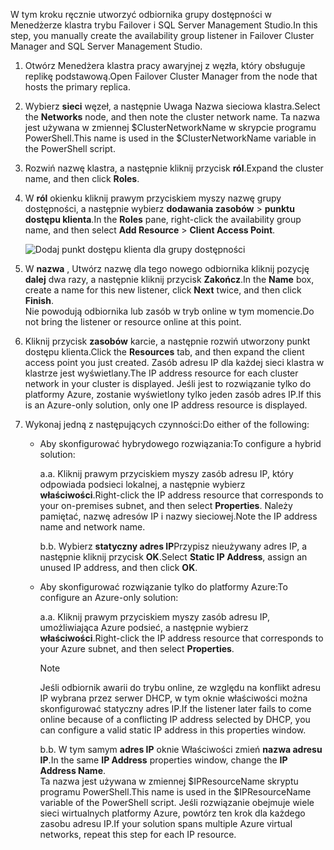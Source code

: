 <span data-ttu-id="d8546-101">W tym kroku ręcznie utworzyć odbiornika grupy dostępności w Menedżerze klastra trybu Failover i SQL Server Management Studio.</span><span class="sxs-lookup"><span data-stu-id="d8546-101">In this step, you manually create the availability group listener in Failover Cluster Manager and SQL Server Management Studio.</span></span>

1. <span data-ttu-id="d8546-102">Otwórz Menedżera klastra pracy awaryjnej z węzła, który obsługuje replikę podstawową.</span><span class="sxs-lookup"><span data-stu-id="d8546-102">Open Failover Cluster Manager from the node that hosts the primary replica.</span></span>

2. <span data-ttu-id="d8546-103">Wybierz **sieci** węzeł, a następnie Uwaga Nazwa sieciowa klastra.</span><span class="sxs-lookup"><span data-stu-id="d8546-103">Select the **Networks** node, and then note the cluster network name.</span></span> <span data-ttu-id="d8546-104">Ta nazwa jest używana w zmiennej $ClusterNetworkName w skrypcie programu PowerShell.</span><span class="sxs-lookup"><span data-stu-id="d8546-104">This name is used in the $ClusterNetworkName variable in the PowerShell script.</span></span>

3. <span data-ttu-id="d8546-105">Rozwiń nazwę klastra, a następnie kliknij przycisk **ról**.</span><span class="sxs-lookup"><span data-stu-id="d8546-105">Expand the cluster name, and then click **Roles**.</span></span>

4. <span data-ttu-id="d8546-106">W **ról** okienku kliknij prawym przyciskiem myszy nazwę grupy dostępności, a następnie wybierz **dodawania zasobów** > **punktu dostępu klienta**.</span><span class="sxs-lookup"><span data-stu-id="d8546-106">In the **Roles** pane, right-click the availability group name, and then select **Add Resource** > **Client Access Point**.</span></span>
   
    ![Dodaj punkt dostępu klienta dla grupy dostępności](./media/virtual-machines-sql-server-configure-alwayson-availability-group-listener/IC678769.gif)

5. <span data-ttu-id="d8546-108">W **nazwa** , Utwórz nazwę dla tego nowego odbiornika kliknij pozycję **dalej** dwa razy, a następnie kliknij przycisk **Zakończ**.</span><span class="sxs-lookup"><span data-stu-id="d8546-108">In the **Name** box, create a name for this new listener, click **Next** twice, and then click **Finish**.</span></span>  
    <span data-ttu-id="d8546-109">Nie powodują odbiornika lub zasób w tryb online w tym momencie.</span><span class="sxs-lookup"><span data-stu-id="d8546-109">Do not bring the listener or resource online at this point.</span></span>

6. <span data-ttu-id="d8546-110">Kliknij przycisk **zasobów** karcie, a następnie rozwiń utworzony punkt dostępu klienta.</span><span class="sxs-lookup"><span data-stu-id="d8546-110">Click the **Resources** tab, and then expand the client access point you just created.</span></span> 
    <span data-ttu-id="d8546-111">Zasób adresu IP dla każdej sieci klastra w klastrze jest wyświetlany.</span><span class="sxs-lookup"><span data-stu-id="d8546-111">The IP address resource for each cluster network in your cluster is displayed.</span></span> <span data-ttu-id="d8546-112">Jeśli jest to rozwiązanie tylko do platformy Azure, zostanie wyświetlony tylko jeden zasób adres IP.</span><span class="sxs-lookup"><span data-stu-id="d8546-112">If this is an Azure-only solution, only one IP address resource is displayed.</span></span>

7. <span data-ttu-id="d8546-113">Wykonaj jedną z następujących czynności:</span><span class="sxs-lookup"><span data-stu-id="d8546-113">Do either of the following:</span></span>
   
   * <span data-ttu-id="d8546-114">Aby skonfigurować hybrydowego rozwiązania:</span><span class="sxs-lookup"><span data-stu-id="d8546-114">To configure a hybrid solution:</span></span>
     
        <span data-ttu-id="d8546-115">a.</span><span class="sxs-lookup"><span data-stu-id="d8546-115">a.</span></span> <span data-ttu-id="d8546-116">Kliknij prawym przyciskiem myszy zasób adresu IP, który odpowiada podsieci lokalnej, a następnie wybierz **właściwości**.</span><span class="sxs-lookup"><span data-stu-id="d8546-116">Right-click the IP address resource that corresponds to your on-premises subnet, and then select **Properties**.</span></span> <span data-ttu-id="d8546-117">Należy pamiętać, nazwę adresów IP i nazwy sieciowej.</span><span class="sxs-lookup"><span data-stu-id="d8546-117">Note the IP address name and network name.</span></span>
   
        <span data-ttu-id="d8546-118">b.</span><span class="sxs-lookup"><span data-stu-id="d8546-118">b.</span></span> <span data-ttu-id="d8546-119">Wybierz **statyczny adres IP**Przypisz nieużywany adres IP, a następnie kliknij przycisk **OK**.</span><span class="sxs-lookup"><span data-stu-id="d8546-119">Select **Static IP Address**, assign an unused IP address, and then click **OK**.</span></span>
 
   * <span data-ttu-id="d8546-120">Aby skonfigurować rozwiązanie tylko do platformy Azure:</span><span class="sxs-lookup"><span data-stu-id="d8546-120">To configure an Azure-only solution:</span></span>

        <span data-ttu-id="d8546-121">a.</span><span class="sxs-lookup"><span data-stu-id="d8546-121">a.</span></span> <span data-ttu-id="d8546-122">Kliknij prawym przyciskiem myszy zasób adresu IP, umożliwiająca Azure podsieć, a następnie wybierz **właściwości**.</span><span class="sxs-lookup"><span data-stu-id="d8546-122">Right-click the IP address resource that corresponds to your Azure subnet, and then select **Properties**.</span></span>
       
       > [!NOTE]
       > <span data-ttu-id="d8546-123">Jeśli odbiornik awarii do trybu online, ze względu na konflikt adresu IP wybrana przez serwer DHCP, w tym oknie właściwości można skonfigurować statyczny adres IP.</span><span class="sxs-lookup"><span data-stu-id="d8546-123">If the listener later fails to come online because of a conflicting IP address selected by DHCP, you can configure a valid static IP address in this properties window.</span></span>
       > 
       > 

       <span data-ttu-id="d8546-124">b.</span><span class="sxs-lookup"><span data-stu-id="d8546-124">b.</span></span> <span data-ttu-id="d8546-125">W tym samym **adres IP** oknie Właściwości zmień **nazwa adresu IP**.</span><span class="sxs-lookup"><span data-stu-id="d8546-125">In the same **IP Address** properties window, change the **IP Address Name**.</span></span>  
        <span data-ttu-id="d8546-126">Ta nazwa jest używana w zmiennej $IPResourceName skryptu programu PowerShell.</span><span class="sxs-lookup"><span data-stu-id="d8546-126">This name is used in the $IPResourceName variable of the PowerShell script.</span></span> <span data-ttu-id="d8546-127">Jeśli rozwiązanie obejmuje wiele sieci wirtualnych platformy Azure, powtórz ten krok dla każdego zasobu adresu IP.</span><span class="sxs-lookup"><span data-stu-id="d8546-127">If your solution spans multiple Azure virtual networks, repeat this step for each IP resource.</span></span>

